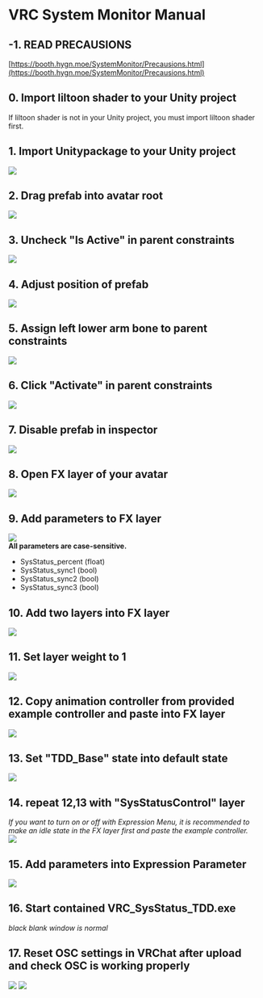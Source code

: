 # VRC System Monitor Manual
## -1. READ PRECAUSIONS
[https://booth.hygn.moe/SystemMonitor/Precausions.html](https://booth.hygn.moe/SystemMonitor/Precausions.html)
## 0. Import liltoon shader to your Unity project
If liltoon shader is not in your Unity project, you must import liltoon shader first.
## 1. Import Unitypackage to your Unity project
![](./ManualAssets/importprefab.png)
## 2. Drag prefab into avatar root
![](./ManualAssets/dragprefab.png)
## 3. Uncheck "Is Active" in parent constraints
![](./ManualAssets/disableparentconstraints.png)
## 4. Adjust position of prefab 
![](./ManualAssets/changetransform.png)
## 5. Assign left lower arm bone to parent constraints
![](./ManualAssets/armboneassign.png)
## 6. Click "Activate" in parent constraints
![](./ManualAssets/activateconstraints.png)
## 7. Disable prefab in inspector
![](./ManualAssets/disableprefab.png)
## 8. Open FX layer of your avatar
![](./ManualAssets/selectfxlayer.png)
## 9. Add parameters to FX layer
![](./ManualAssets/addparams.png)\
**All parameters are case-sensitive.**
* SysStatus_percent (float)
* SysStatus_sync1 (bool)
* SysStatus_sync2 (bool)
* SysStatus_sync3 (bool)
## 10. Add two layers into FX layer
![](./ManualAssets/addlayer.png)
## 11. Set layer weight to 1
![](./ManualAssets/setweight.png)
## 12. Copy animation controller from provided example controller and paste into FX layer
![](./ManualAssets/examplecontrollertofx.png)
## 13. Set "TDD_Base" state into default state
![](./ManualAssets/setdefault.png)
## 14. repeat 12,13 with "SysStatusControl" layer
*If you want to turn on or off with Expression Menu, it is recommended to make an idle state in the FX layer first and paste the example controller.*\
![](./ManualAssets/secondlayer.png)
## 15. Add parameters into Expression Parameter
![](./ManualAssets/exparam.png)
## 16. Start contained VRC_SysStatus_TDD.exe
*black blank window is normal*
## 17. Reset OSC settings in VRChat after upload and check OSC is working properly
![](./ManualAssets/resetosc.png)
![](./ManualAssets/OSCdebug.png)
